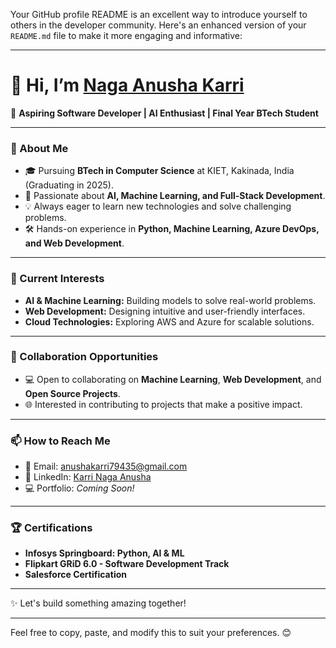 

Your GitHub profile README is an excellent way to introduce yourself to others in the developer community. Here's an enhanced version of your `README.md` file to make it more engaging and informative:

---

# 👋 Hi, I’m [Naga Anusha Karri](https://github.com/anukarri891)  
🌟 **Aspiring Software Developer | AI Enthusiast | Final Year BTech Student**  

---

### 👀 About Me  
- 🎓 Pursuing **BTech in Computer Science** at KIET, Kakinada, India (Graduating in 2025).  
- 🌱 Passionate about **AI, Machine Learning, and Full-Stack Development**.  
- 💡 Always eager to learn new technologies and solve challenging problems.  
- 🛠️ Hands-on experience in **Python, Machine Learning, Azure DevOps, and Web Development**.  

---

### 🌱 Current Interests  
- **AI & Machine Learning:** Building models to solve real-world problems.  
- **Web Development:** Designing intuitive and user-friendly interfaces.  
- **Cloud Technologies:** Exploring AWS and Azure for scalable solutions.  

---

### 💞️ Collaboration Opportunities  
- 💻 Open to collaborating on **Machine Learning**, **Web Development**, and **Open Source Projects**.  
- 🌐 Interested in contributing to projects that make a positive impact.  

---

### 📫 How to Reach Me  
- 📧 Email: [anushakarri79435@gmail.com](mailto:anushakarri79435@gmail.com)  
- 💼 LinkedIn: [Karri Naga Anusha](https://www.linkedin.com/in/karri-naga-anusha-0a119b229/)  
- 💻 Portfolio: *Coming Soon!*  

---

### 🏆 Certifications  
- **Infosys Springboard: Python, AI & ML**  
- **Flipkart GRiD 6.0 - Software Development Track**  
- **Salesforce Certification**  

---

✨ Let's build something amazing together!  

---

Feel free to copy, paste, and modify this to suit your preferences. 😊
